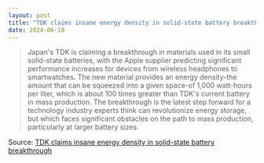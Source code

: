 ```yaml
---
layout: post
title: "TDK claims insane energy density in solid-state battery breakthrough"
date: 2024-06-18
---
```


> Japan's TDK is claiming a breakthrough in materials used in its small
solid-state batteries, with the Apple supplier predicting significant
performance increases for devices from wireless headphones to smartwatches.
The new material provides an energy density-the amount that can be squeezed
into a given space-of 1,000 watt-hours per liter, which is about 100 times
greater than TDK's current battery in mass production. The breakthrough is
the latest step forward for a technology industry experts think can
revolutionize energy storage, but which faces significant obstacles on the
path to mass production, particularly at larger battery sizes.

Source: [TDK claims insane energy density in solid-state battery
breakthrough](https://arstechnica.com/?p=2031911)

